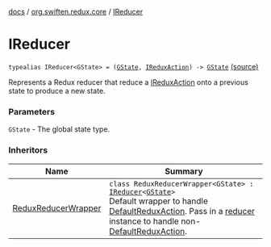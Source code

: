 [docs](../index.md) / [org.swiften.redux.core](index.md) / [IReducer](./-i-reducer.md)

# IReducer

`typealias IReducer<GState> = (`[`GState`](-i-reducer.md#GState)`, `[`IReduxAction`](-i-redux-action.md)`) -> `[`GState`](-i-reducer.md#GState) [(source)](https://github.com/protoman92/KotlinRedux/tree/master/common/common-core/src/main/kotlin/org/swiften/redux/core/Core.kt#L17)

Represents a Redux reducer that reduce a [IReduxAction](-i-redux-action.md) onto a previous state to produce a new
state.

### Parameters

`GState` - The global state type.

### Inheritors

| Name | Summary |
|---|---|
| [ReduxReducerWrapper](-redux-reducer-wrapper/index.md) | `class ReduxReducerWrapper<GState> : `[`IReducer`](./-i-reducer.md)`<`[`GState`](-redux-reducer-wrapper/index.md#GState)`>`<br>Default wrapper to handle [DefaultReduxAction](-default-redux-action/index.md). Pass in a [reducer](-redux-reducer-wrapper/reducer.md) instance to handle non- [DefaultReduxAction](-default-redux-action/index.md). |
